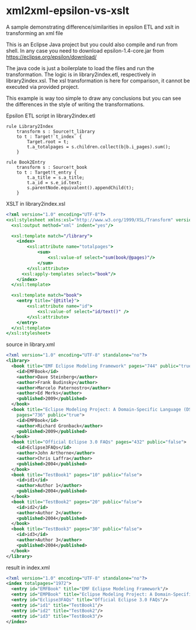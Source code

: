 # xml2xml-epsilon-vs-xslt
A sample demonstrating difference/similarities in epsilon ETL and xslt in transforming an xml file

This is an Eclipse Java project but you could also compile and run from shell. 
In any case you need to download epsilon-1.4-core.jar from https://eclipse.org/epsilon/download/

The java code is just a boilerplate to load the files and run the transformation.
The logic is in library2index.etl, respectively in library2index.xsl.
The xsl transformation is here for comparison, it cannot be executed via provided project.

This example is way too simple to draw any conclusions but you can see the differences in the style of writing the transformations.

Epsilon ETL script in library2index.etl
```etl
rule Library2Index
	transform s : Source!t_library
	to t : Target!`t_index` {
		Target.root = t;
		t.a_totalpages = s.children.collect(b|b.i_pages).sum();
	}
	
rule Book2Entry
	transform s : Source!t_book
	to t : Target!t_entry {
		t.a_title = s.a_title;
		t.a_id = s.e_id.text;
		s.parentNode.equivalent().appendChild(t);
	}
```

XSLT in library2index.xsl
```xsl
<?xml version="1.0" encoding="UTF-8"?>
<xsl:stylesheet xmlns:xsl="http://www.w3.org/1999/XSL/Transform" version="1.0">
  <xsl:output method="xml" indent="yes"/>

  <xsl:template match="/library">
    <index>
        <xsl:attribute name="totalpages">
            <sum>
                <xsl:value-of select="sum(book/@pages)"/>
            </sum>
        </xsl:attribute>
      <xsl:apply-templates select="book"/>
    </index>
  </xsl:template>

  <xsl:template match="book">
    <entry title="{@title}">
        <xsl:attribute name="id">
            <xsl:value-of select="id/text()" />
        </xsl:attribute>
    </entry>
  </xsl:template>
</xsl:stylesheet>
```

source in library.xml
```xml
<?xml version="1.0" encoding="UTF-8" standalone="no"?>
<library>
  <book title="EMF Eclipse Modeling Framework" pages="744" public="true">
  	<id>EMFBook</id>
    <author>Dave Steinberg</author>
    <author>Frank Budinsky</author>
    <author>Marcelo Paternostro</author>
    <author>Ed Merks</author>
    <published>2009</published>
  </book>
  <book title="Eclipse Modeling Project: A Domain-Specific Language (DSL) Toolkit" 
  	pages="736" public="true">
  	<id>EMPBook</id>
    <author>Richard Gronback</author>
    <published>2009</published>
  </book>
  <book title="Official Eclipse 3.0 FAQs" pages="432" public="false">
  	<id>Eclipse3FAQs</id>
    <author>John Arthorne</author>
    <author>Chris Laffra</author>
    <published>2004</published>
  </book>
  <book title="TestBook1" pages="10" public="false">
  	<id>id1</id>
    <author>Author 1</author>
    <published>2004</published>
  </book>
  <book title="TestBook2" pages="20" public="false">
  	<id>id2</id>
    <author>Author 2</author>
    <published>2004</published>
  </book>
  <book title="TestBook3" pages="30" public="false">
  	<id>id3</id>
    <author>Author 3</author>
    <published>2004</published>
  </book>
</library>
```

result in index.xml
```xml
<?xml version="1.0" encoding="UTF-8" standalone="no"?>
<index totalpages="1972">
  <entry id="EMFBook" title="EMF Eclipse Modeling Framework"/>
  <entry id="EMPBook" title="Eclipse Modeling Project: A Domain-Specific Language (DSL) Toolkit"/>
  <entry id="Eclipse3FAQs" title="Official Eclipse 3.0 FAQs"/>
  <entry id="id1" title="TestBook1"/>
  <entry id="id2" title="TestBook2"/>
  <entry id="id3" title="TestBook3"/>
</index>

```
